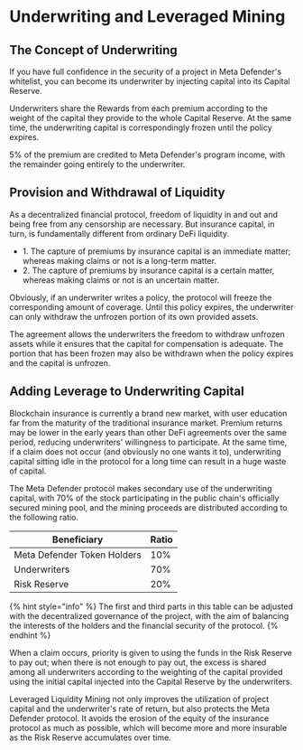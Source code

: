 # Underwriting and Leveraged Mining

## **The Concept of Underwriting**

If you have full confidence in the security of a project in Meta Defender's whitelist, you can become its underwriter by injecting capital into its Capital Reserve.&#x20;

Underwriters share the Rewards from each premium according to the weight of the capital they provide to the whole Capital Reserve. At the same time, the underwriting capital is correspondingly frozen until the policy expires.

5% of the premium are credited to Meta Defender's program income, with the remainder going entirely to the underwriter.

## **Provision and Withdrawal of Liquidity**

As a decentralized financial protocol, freedom of liquidity in and out and being free from any censorship are necessary. But insurance capital, in turn, is fundamentally different from ordinary DeFi liquidity.

* 1\. The capture of premiums by insurance capital is an immediate matter; whereas making claims or not is a long-term matter.
* 2\. The capture of premiums by insurance capital is a certain matter, whereas making claims or not is an uncertain matter.

Obviously, if an underwriter writes a policy, the protocol will freeze the corresponding amount of coverage. Until this policy expires, the underwriter can only withdraw the unfrozen portion of its own provided assets.&#x20;

The agreement allows the underwriters the freedom to withdraw unfrozen assets while it ensures that the capital for compensation is adequate. The portion that has been frozen may also be withdrawn when the policy expires and the capital is unfrozen.

## Adding Leverage to Underwriting Capital

Blockchain insurance is currently a brand new market, with user education far from the maturity of the traditional insurance market. Premium returns may be lower in the early years than other DeFi agreements over the same period, reducing underwriters' willingness to participate. At the same time, if a claim does not occur (and obviously no one wants it to), underwriting capital sitting idle in the protocol for a long time can result in a huge waste of capital.&#x20;

The Meta Defender protocol makes secondary use of the underwriting capital, with 70% of the stock participating in the public chain's officially secured mining pool, and the mining proceeds are distributed according to the following ratio.

| Beneficiary                 | Ratio |
| --------------------------- | ----- |
| Meta Defender Token Holders | 10%   |
| Underwriters                | 70%   |
| Risk Reserve                | 20%   |

{% hint style="info" %}
The first and third parts in this table can be adjusted with the decentralized governance of the project, with the aim of balancing the interests of the holders and the financial security of the protocol.
{% endhint %}

When a claim occurs, priority is given to using the funds in the Risk Reserve to pay out; when there is not enough to pay out, the excess is shared among all underwriters according to the weighting of the capital provided using the initial capital injected into the Capital Reserve by the underwriters.&#x20;

Leveraged Liquidity Mining not only improves the utilization of project capital and the underwriter's rate of return, but also protects the Meta Defender protocol. It avoids the erosion of the equity of the insurance protocol as much as possible, which will become more and more insurable as the Risk Reserve accumulates over time.
